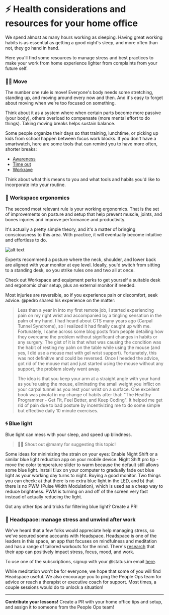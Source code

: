 # ⚡️ Health considerations and resources for your home office

We spend almost as many hours working as sleeping. Having great working habits is as essential as getting a good night's sleep, and more often than not, they go hand in hand.

Here you'll find some resources to manage stress and best practices to make your work from home experience lighter from complaints from your future self. 


### 🏃‍♂️ Move

The number one rule is move! Everyone's body needs some stretching, standing up, and moving around every now and then. And it's easy to forget about moving when we're too focused on something. 

Think about it as a system where when certain parts become more passive (your body), others overload to compensate (more mental effort to do things). Taking moving breaks helps sustain balance.

Some people organize their days so that training, lunchtime, or picking up kids from school happen between focus work blocks. If you don't have a smartwatch, here are some tools that can remind you to have more often, shorter breaks:

   * [Awareness](http://iamfutureproof.com/tools/awareness/)
   * [Time out](https://apps.apple.com/us/app/time-out-free/id402592703?l=en&mt=12)
   * [Workrave](https://workrave.org/)

Think about what this means to you and what tools and habits you'd like to incorporate into your routine. 


### 🐒 Workspace ergonomics

The second most relevant rule is your working ergonomics. That is the set of improvements on posture and setup that help prevent muscle, joints, and bones injuries and improve performance and productivity. 

It's actually a pretty simple theory, and it's a matter of bringing consciousness to this area. With practice, it will eventually become intuitive and effortless to do.

![alt text](https://www.healthandbalance.com.au/wp-content/uploads/2018/10/posture_desk.jpg)

Experts recommend a posture where the neck, shoulder, and lower back are aligned with your monitor at eye level. Ideally, you'd switch from sitting to a standing desk, so you strike rules one and two all at once.

Check out Workspace and equipment perks to get yourself a suitable desk and ergonomic chair setup, plus an external monitor if needed. 

Most injuries are reversible, so if you experience pain or discomfort, seek advice. @pedro shared his experience on the matter:

> Less than a year in into my first remote job, I started experiencing pain on my right wrist and accompanied by a tingling sensation in the palm of my hand. I had heard about CTS many years ago (Carpal Tunnel Syndrome), so I realized it had finally caught up with me. Fortunately, I came across some blog posts from people detailing how they overcame the problem without significant changes in habits or any surgery. The gist of it is that what was causing the condition was the habit of resting my palm on the table while using the mouse (and yes, I did use a mouse mat with gel wrist support). Fortunately, this was not definitive and could be reversed. Once I heeded the advice, got rid of the mouse mat and just started using the mouse without any support, the problem slowly went away.
>
> The idea is that you keep your arm at a straight angle with your hand as you're using the mouse, eliminating the small weight you inflict on your carpal tunnel as you rest your wrist on a surface. One excellent book was pivotal in my change of habits after that: "The Healthy Programmer - Get Fit, Feel Better, and Keep Coding". It helped me get rid of pain due to bad posture by incentivizing me to do some simple but effective daily 10 minute exercises.


### 🌀 Blue light

Blue light can mess with your sleep, and speed up blindness.

> 🤟🏽 Shout out @mamy for suggesting this topic!

Some ideas for minimizing the strain on your eyes:
Enable Night Shift or a similar blue light reduction app on your mobile device. Night Shift pro tip - move the color temperature slider to warm because the default still allows some blue light.
Install f.lux on your computer to gradually fade out blue light as your working day turns to night.
Buying a good monitor. Two things you can check: a) that there is no extra blue light in the LED, and b) that there is no PWM (Pulse Width Modulation), which is used as a cheap way to reduce brightness. PWM is turning on and off of the screen very fast instead of actually reducing the light. 

Got any other tips and tricks for filtering blue light? Create a PR!


### 🔆 Headspace: manage stress and unwind after work

We've heard that a few folks would appreciate help managing stress, so we've secured some accounts with Headspace. Headspace is one of the leaders in this space, an app that focuses on mindfulness and meditation and has a range of tailored workouts for the mind. There's [research](https://www.headspace.com/science/meditation-research) that their app can positively impact stress, focus, mood, and work. 

To use one of the subscriptions, signup with your @status.im email [here](https://work.headspace.com/status/join).

While meditation won't be for everyone, we hope that some of you will find Headspace useful. We also encourage you to ping the People Ops team for advice or reach a therapist or executive coach for support. Most times, a couple sessions would do to unlock a situation! 


*****

**Contribute your lessons!** Create a PR with your home office tips and setup, and assign it to someone from the People Ops team!
